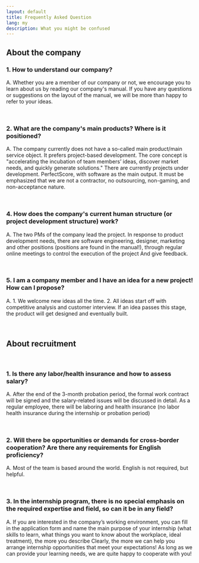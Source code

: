 ```yaml
---
layout: default
title: Frequently Asked Question
lang: my
description: What you might be confused
---
```




## About the company

### 1. How to understand our company?

A. Whether you are a member of our company or not, we encourage you to learn about us by reading our company's manual. If you have any questions or suggestions on the layout of the manual, we will be more than happy to refer to your ideas.

<br>

### 2. What are the company's main products? Where is it positioned?

A. The company currently does not have a so-called main product/main service object. It prefers project-based development. The core concept is "accelerating the incubation of team members’ ideas, discover market needs, and quickly generate solutions." There are currently projects under development. PerfectScore, with software as the main output. It must be emphasized that we are not a contractor, no outsourcing, non-gaming, and non-acceptance nature.

<br>

### 4. How does the company's current human structure (or project development structure) work?

A. The two PMs of the company lead the project. In response to product development needs, there are software engineering, designer, marketing and other positions (positions are found in the manual!), through regular online meetings to control the execution of the project And give feedback.

<br>

### 5. I am a company member and I have an idea for a new project! How can I propose?

A. 1. We welcome new ideas all the time. 2. All ideas start off with competitive analysis and customer interview. If an idea passes this stage, the product will get designed and eventually built.

<br>

## About recruitment

<br>

### 1. Is there any labor/health insurance and how to assess salary?

A. After the end of the 3-month probation period, the formal work contract will be signed and the salary-related issues will be discussed in detail. As a regular employee, there will be laboring and health insurance (no labor health insurance during the internship or probation period)

<br>

### 2. Will there be opportunities or demands for cross-border cooperation? Are there any requirements for English proficiency?

A. Most of the team is based around the world. English is not required, but helpful.

<br>

### 3. In the internship program, there is no special emphasis on the required expertise and field, so can it be in any field?

A. If you are interested in the company’s working environment, you can fill in the application form and name the main purpose of your internship (what skills to learn, what things you want to know about the workplace, ideal treatment), the more you describe Clearly, the more we can help you arrange internship opportunities that meet your expectations! As long as we can provide your learning needs, we are quite happy to cooperate with you!

